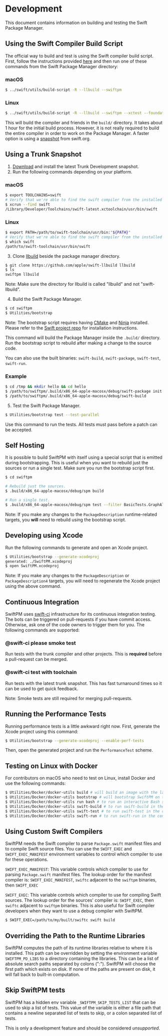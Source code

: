 # Development

This document contains information on building and testing the Swift Package Manager.

## Using the Swift Compiler Build Script

The official way to build and test is using the Swift compiler build script.
First, follow the instructions provided
[here](https://github.com/apple/swift/blob/master/README.md#getting-started) and
then run one of these commands from the Swift Package Manager directory:

### macOS

```sh
$ ../swift/utils/build-script -R --llbuild --swiftpm
```

### Linux

```sh
$ ../swift/utils/build-script -R --llbuild --swiftpm --xctest --foundation --libdispatch
```

This will build the compiler and friends in the `build/` directory. It takes about 1
hour for the initial build process. However, it is not really required to build
the entire compiler in order to work on the Package Manager. A faster option is
using a [snapshot](https://swift.org/download/#releases) from swift.org.

## Using a Trunk Snapshot

1. [Download](https://swift.org/download/#snapshots) and install the latest Trunk Development snapshot.
2. Run the following commands depending on your platform.

### macOS

```sh
$ export TOOLCHAINS=swift
# Verify that we're able to find the swift compiler from the installed toolchain.
$ xcrun --find swift
/Library/Developer/Toolchains/swift-latest.xctoolchain/usr/bin/swift
```

### Linux

```sh
$ export PATH=/path/to/swift-toolchain/usr/bin:"${PATH}"
# Verify that we're able to find the swift compiler from the installed toolchain.
$ which swift
/path/to/swift-toolchain/usr/bin/swift
```

3. Clone [llbuild](https://github.com/apple/swift-llbuild) beside the package manager directory.

```sh
$ git clone https://github.com/apple/swift-llbuild llbuild
$ ls
swiftpm llbuild
```

Note: Make sure the directory for llbuild is called "llbuild" and not
    "swift-llbuild".

4. Build the Swift Package Manager.

```sh
$ cd swiftpm
$ Utilities/bootstrap
```

 Note: The bootstrap script requires having [CMake](https://cmake.org/) and [Ninja](https://ninja-build.org/) installed. Please refer to the [Swift project repo](https://github.com/apple/swift/blob/master/README.md#macos) for installation instructions.

This command will build the Package Manager inside the `.build/` directory.
    Run the bootstrap script to rebuild after making a change to the source
    code.

   You can also use the built binaries: `swift-build`, `swift-package`,
    `swift-test`, `swift-run`.

### Example

```sh
$ cd /tmp && mkdir hello && cd hello
$ /path/to/swiftpm/.build/x86_64-apple-macosx/debug/swift-package init
$ /path/to/swiftpm/.build/x86_64-apple-macosx/debug/swift-build
```

5. Test the Swift Package Manager.

```sh
$ Utilities/bootstrap test --test-parallel
```

Use this command to run the tests. All tests must pass before a patch can be accepted.

## Self Hosting

It is possible to build SwiftPM with itself using a special script that is
emitted during bootstrapping. This is useful when you want to rebuild just the
sources or run a single test. Make sure you run the bootstrap script first.

```sh
$ cd swiftpm

# Rebuild just the sources.
$ .build/x86_64-apple-macosx/debug/spm build

# Run a single test.
$ .build/x86_64-apple-macosx/debug/spm test --filter BasicTests.GraphAlgorithmsTests/testCycleDetection
```

Note: If you make any changes to the `PackageDescription` runtime-related targets,
you **will** need to rebuild using the bootstrap script.

## Developing using Xcode

Run the following commands to generate and open an Xcode project.

```sh
$ Utilities/bootstrap --generate-xcodeproj
generated: ./SwiftPM.xcodeproj
$ open SwiftPM.xcodeproj
```

Note: If you make any changes to the `PackageDescription` or `PackageDescription4`
targets, you will need to regenerate the Xcode project using the above command.

## Continuous Integration

SwiftPM uses [swift-ci](https://ci.swift.org) infrastructure for its continuous integration testing. The
bots can be triggered on pull-requests if you have commit access. Otherwise, ask
one of the code owners to trigger them for you. The following commands are supported:

### @swift-ci please smoke test

Run tests with the trunk compiler and other projects. This is **required** before
a pull-request can be merged.

### @swift-ci test with toolchain

Run tests with the latest trunk snapshot. This has fast turnaround times so it can
be used to get quick feedback.

Note: Smoke tests are still required for merging pull-requests.

## Running the Performance Tests

Running performance tests is a little awkward right now. First, generate the
Xcode project using this command:

```sh
$ Utilities/bootstrap --generate-xcodeproj --enable-perf-tests
```

Then, open the generated project and run the `PerformanceTest` scheme.

## Testing on Linux with Docker

For contributors on macOS who need to test on Linux, install Docker and use the
following commands:

```sh
$ Utilities/Docker/docker-utils build # will build an image with the latest Swift snapshot
$ Utilities/Docker/docker-utils bootstrap # will bootstrap SwiftPM on the Linux container
$ Utilities/Docker/docker-utils run bash # to run an interactive Bash shell in the container
$ Utilities/Docker/docker-utils swift-build # to run swift-build in the container
$ Utilities/Docker/docker-utils swift-test # to run swift-test in the container
$ Utilities/Docker/docker-utils swift-run # to run swift-run in the container
```

## Using Custom Swift Compilers

SwiftPM needs the Swift compiler to parse `Package.swift` manifest files and to
compile Swift source files. You can use the `SWIFT_EXEC` and `SWIFT_EXEC_MANIFEST`
environment variables to control which compiler to use for these operations.

`SWIFT_EXEC_MANIFEST`: This variable controls which compiler to use for parsing
`Package.swift` manifest files. The lookup order for the manifest compiler is:
`SWIFT_EXEC_MANIFEST`, `swiftc` adjacent to the `swiftpm` binaries, then `SWIFT_EXEC`

`SWIFT_EXEC`: This variable controls which compiler to use for compiling Swift
sources. The lookup order for the sources' compiler is: `SWIFT_EXEC`, then `swiftc` adjacent
to `swiftpm` binaries. This is also useful for Swift compiler developers when they
want to use a debug compiler with SwiftPM.

```sh
$ SWIFT_EXEC=/path/to/my/built/swiftc swift build
```

## Overriding the Path to the Runtime Libraries

SwiftPM computes the path of its runtime libraries relative to where it is
installed. This path can be overridden by setting the environment variable
`SWIFTPM_PD_LIBS` to a directory containing the libraries. This can be a list of
absolute search paths separated by colons (":"). SwiftPM will choose the first
path which exists on disk. If none of the paths are present on disk, it will fall
back to built-in computation.

## Skip SwiftPM tests

SwiftPM has a hidden env variable `_SWIFTPM_SKIP_TESTS_LIST` that can be used
to skip a list of tests. This value of the variable is either a file path that contains a
newline separated list of tests to skip, or a colon separated list of tests.

This is only a development feature and should be considered _unsupported_.
